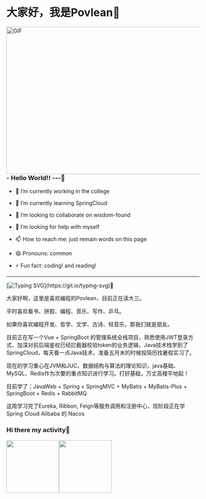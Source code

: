 # 大家好，我是Povlean👋


  <img align="right" alt="GIF" src="https://github.com/abhisheknaiidu/abhisheknaiidu/blob/master/code.gif?raw=true" width="600" height="384" />

### - Hello World!! ---👋

- 🔭 I’m currently working in the college

- 🌱 I’m currently learning SpringCloud

- 👯 I’m looking to collaborate on wisdom-found

- 🤔 I’m looking for help with myself

- 📫 How to reach me: just remain words on this page

- 😄 Pronouns: common
 
- ⚡ Fun fact: coding! and reading!

----------------------------

[![Typing SVG](https://readme-typing-svg.demolab.com/?lines=竹杖芒鞋轻胜马+谁怕？+一蓑烟雨任平生;)](https://git.io/typing-svg)👋

大家好啊，这里是喜欢编程的Povlean，目前正在读大三。

平时喜欢看书、拼胶、编程、音乐、写作、乒乓。

如果你喜欢编程开发、哲学、文学、古诗、轻音乐，那我们就是朋友。

目前正在写一个Vue + SpringBoot 的管理系统全栈项目，熟悉使用JWT登录方式、加深对前后端鉴权已经拦截器校验token的业务逻辑，Java技术栈学到了SpringCloud，每天看一点Java技术，准备五月末的时候投简历找暑假实习了。

现在的学习重心在JVM和JUC、数据结构与算法的理论知识，java基础、MySQL、Redis作为次要的重点知识进行学习。打好基础，万丈高楼平地起！

目前学了：JavaWeb + Spring + SpringMVC + MyBatis + MyBatis-Plus + SpringBoot + Redis + RabbitMQ

这周学习完了Eureka, Ribbon, Feign等服务调用和注册中心，现阶段正在学 Spring Cloud Alibaba 的 Nacos

### Hi there my activity👋
<img align="" height="137px" src="https://github-readme-stats.vercel.app/api?username=Povlean&hide_title=true&hide_border=true&show_icons=true&include_all_commits=true&line_height=21&bg_color=0,EC6C6C,FFD479,FFFC79,73FA79&theme=graywhite&locale=cn" /><img align="" height="137px" src="https://github-readme-stats.vercel.app/api/top-langs/?username=Povlean&hide_title=true&hide_border=true&layout=compact&bg_color=0,73FA79,73FDFF,D783FF&theme=graywhite&locale=cn" />
